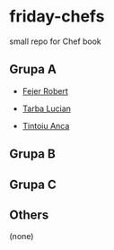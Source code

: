 # friday-chefs
small repo for Chef book

## Grupa A
* [Fejer Robert](chefs/fejer-robert.md)

* [Tarba Lucian](chefs/tarba-lucian-alexandru.md)

* [Tintoiu Anca](chefs/tintoiu-anca-mihaela.md)
## Grupa B

## Grupa C

## Others

(none)
